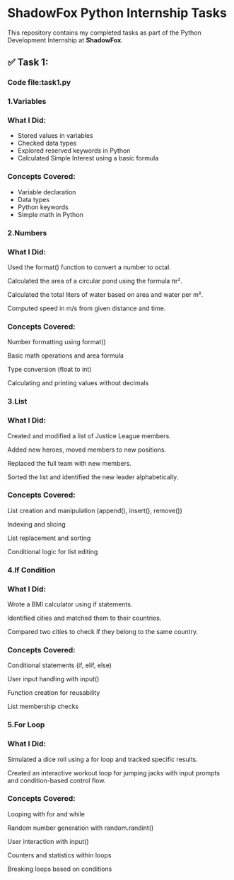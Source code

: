 # ShadowFox Python Internship Tasks

This repository contains my completed tasks as part of the Python Development Internship at **ShadowFox**.


## ✅ Task 1:
### Code file:task1.py
### 1.Variables

### What I Did:
- Stored values in variables
- Checked data types
- Explored reserved keywords in Python
- Calculated Simple Interest using a basic formula

### Concepts Covered:
- Variable declaration
- Data types
- Python keywords
- Simple math in Python
### 2.Numbers

### What I Did:

Used the format() function to convert a number to octal.

Calculated the area of a circular pond using the formula πr².

Calculated the total liters of water based on area and water per m².

Computed speed in m/s from given distance and time.

### Concepts Covered:

Number formatting using format()

Basic math operations and area formula

Type conversion (float to int)

Calculating and printing values without decimals

 ### 3.List

### What I Did:

Created and modified a list of Justice League members.

Added new heroes, moved members to new positions.

Replaced the full team with new members.

Sorted the list and identified the new leader alphabetically.

### Concepts Covered:

List creation and manipulation (append(), insert(), remove())

Indexing and slicing

List replacement and sorting

Conditional logic for list editing

### 4.If Condition

### What I Did:

Wrote a BMI calculator using if statements.

Identified cities and matched them to their countries.

Compared two cities to check if they belong to the same country.

### Concepts Covered:

Conditional statements (if, elif, else)

User input handling with input()

Function creation for reusability

List membership checks

### 5.For Loop

### What I Did:

Simulated a dice roll using a for loop and tracked specific results.

Created an interactive workout loop for jumping jacks with input prompts and condition-based control flow.

### Concepts Covered:

Looping with for and while

Random number generation with random.randint()

User interaction with input()

Counters and statistics within loops

Breaking loops based on conditions

